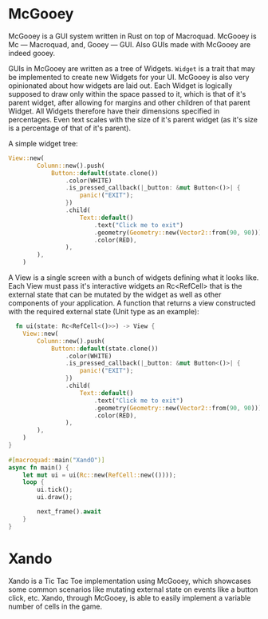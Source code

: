# McGooey
McGooey is a GUI system written in Rust on top of Macroquad.
McGooey is Mc — Macroquad, and, Gooey — GUI. Also GUIs made with McGooey are indeed gooey.

GUIs in McGooey are written as a tree of Widgets. `Widget` is a trait that may be implemented to create new Widgets for your UI.
McGooey is also very opinionated about how widgets are laid out. Each Widget is logically supposed to draw only within the space passed to it, which is that of it's parent widget, after allowing for margins and other children of that parent Widget. All Widgets therefore have their dimensions specified in percentages. Even text scales with the size of it's parent widget (as it's size is a percentage of that of it's parent).

A simple widget tree:

```rust
View::new(
        Column::new().push(
            Button::default(state.clone())
                .color(WHITE)
                .is_pressed_callback(|_button: &mut Button<()>| {
                    panic!("EXIT");
                })
                .child(
                    Text::default()
                        .text("Click me to exit")
                        .geometry(Geometry::new(Vector2::from(90, 90)))
                        .color(RED),
                ),
        ),
    )
```

A View is a single screen with a bunch of widgets defining what it looks like. Each View must pass it's interactive widgets an Rc<RefCell<T>> that is the external state that can be mutated by the widget as well as other components of your application. A function that returns a view constructed with the required external state (Unit type as an example):
  
```rust
  fn ui(state: Rc<RefCell<()>>) -> View {
    View::new(
        Column::new().push(
            Button::default(state.clone())
                .color(WHITE)
                .is_pressed_callback(|_button: &mut Button<()>| {
                    panic!("EXIT");
                })
                .child(
                    Text::default()
                        .text("Click me to exit")
                        .geometry(Geometry::new(Vector2::from(90, 90)))
                        .color(RED),
                ),
        ),
    )
}
  
#[macroquad::main("XandO")]
async fn main() {
    let mut ui = ui(Rc::new(RefCell::new(())));
    loop {
        ui.tick();
        ui.draw();

        next_frame().await
    }
}

```

# Xando 
Xando is a Tic Tac Toe implementation using McGooey, which showcases some common scenarios like mutating external state on events like a button click, etc. Xando, through McGooey, is able to easily implement a variable number of cells in the game.
